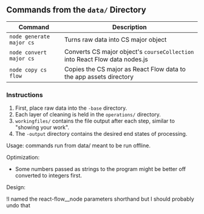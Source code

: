 ## Commands from the `data/` Directory

| Command                  | Description                                                                 |
| ------------------------ | --------------------------------------------------------------------------- |
| `node generate major cs` | Turns raw data into CS major object                                         |
| `node convert major cs`  | Converts CS major object's `courseCollection` into React Flow data nodes.js |
| `node copy cs flow`      | Copies the CS major as React Flow data to the app assets directory          |

### Instructions

1. First, place raw data into the `-base` directory.
2. Each layer of cleaning is held in the `operations/` directory.
3. `workingfiles/` contains the file output after each step, similar to "showing your work".
4. The `-output` directory contains the desired end states of processing.

Usage:
commands run from data/ meant to be run offline.

Optimization:

- Some numbers passed as strings to the program might be better off converted to integers first.

Design:

!I named the react-flow\_\_node parameters shorthand but I should probably undo that
